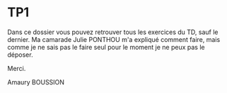 # TP1

Dans ce dossier vous pouvez retrouver tous les exercices du TD, sauf le dernier. Ma camarade Julie PONTHOU m'a expliqué comment faire, mais comme je ne sais pas le faire seul pour le moment je ne peux pas le déposer. 

Merci.

Amaury BOUSSION
